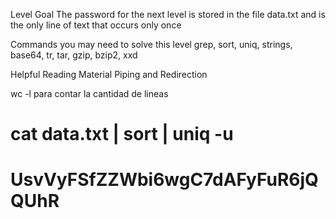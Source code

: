 Level Goal
The password for the next level is stored in the file
 data.txt and is the only line of text that occurs only once

Commands you may need to solve this level
grep, sort, uniq, strings, base64, tr, tar, gzip, bzip2, xxd

Helpful Reading Material
Piping and Redirection

wc -l para contar la cantidad de lineas 

# cat data.txt | sort | uniq -u 

# UsvVyFSfZZWbi6wgC7dAFyFuR6jQQUhR

